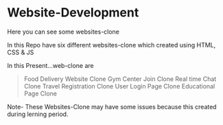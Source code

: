 # Website-Development
Here you can see some websites-clone

In this Repo have six different websites-clone which created using HTML, CSS & JS 

In this Present...web-clone are
> Food Delivery Website Clone
> Gym Center Join Clone
> Real time Chat Clone
> Travel Registration Clone
> User Login Page Clone
> Educational Page Clone

Note- These Websites-Clone may have some issues because this created during lerning period.
